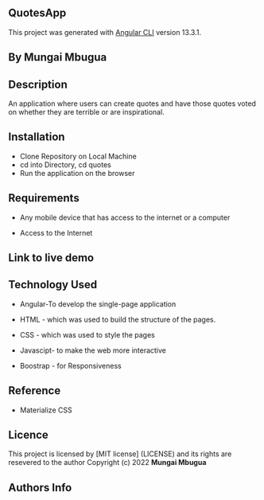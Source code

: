 ## QuotesApp

This project was generated with [Angular CLI](https://github.com/angular/angular-cli) version 13.3.1.
## By Mungai Mbugua

## Description
An application where users can create quotes and have those quotes voted on whether they are terrible or are inspirational.

## Installation
- Clone Repository on Local Machine
- cd into Directory, cd quotes
- Run the application on the browser
## Requirements

* Any mobile device that has access to the internet or a computer

* Access to the Internet

## Link to live demo


## Technology Used
* Angular-To develop the single-page application

* HTML - which was used to build the structure of the pages.

* CSS - which was used to style the pages

* Javascipt- to make the web more interactive

* Boostrap - for Responsiveness


## Reference
* Materialize CSS


## Licence
This project is licensed by [MIT license] (LICENSE) and its rights are resevered to the author
Copyright (c) 2022 **Mungai Mbugua**


## Authors Info



